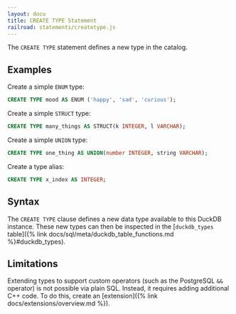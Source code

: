 ```yaml
---
layout: docu
title: CREATE TYPE Statement
railroad: statements/createtype.js
---
```


The `CREATE TYPE` statement defines a new type in the catalog.

## Examples

Create a simple `ENUM` type:

```sql
CREATE TYPE mood AS ENUM ('happy', 'sad', 'curious');
```

Create a simple `STRUCT` type:

```sql
CREATE TYPE many_things AS STRUCT(k INTEGER, l VARCHAR);
```

Create a simple `UNION` type:

```sql
CREATE TYPE one_thing AS UNION(number INTEGER, string VARCHAR);
```

Create a type alias:

```sql
CREATE TYPE x_index AS INTEGER;
```

## Syntax

<div id="rrdiagram"></div>

The `CREATE TYPE` clause defines a new data type available to this DuckDB instance.
These new types can then be inspected in the [`duckdb_types` table]({% link docs/sql/meta/duckdb_table_functions.md %}#duckdb_types).

## Limitations

Extending types to support custom operators (such as the PostgreSQL `&&` operator) is not possible via plain SQL.
Instead, it requires adding additional C++ code. To do this, create an [extension]({% link docs/extensions/overview.md %}).
